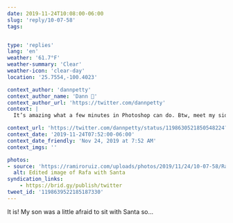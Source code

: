 ```yaml
---
date: 2019-11-24T10:08:00-06:00
slug: 'reply/10-07-58'
tags:


type: 'replies'
lang: 'en'
weather: '61.7°F'
weather-summary: 'Clear'
weather-icon: 'clear-day'
location: '25.7554,-100.4023'

context_author: 'dannpetty'
context_author_name: 'Dann 🤙'
context_author_url: 'https://twitter.com/dannpetty'
context: |
  It’s amazing what a few minutes in Photoshop can do. Btw, meet my side of the family. Mom, Dad, older brother and his fam.‪

context_url: 'https://twitter.com/dannpetty/status/1198630521850548224?s=12'
context_date: '2019-11-24T07:52:00-06:00'
context_date_friendly: 'Nov 24, 2019 at 7:52 AM'
context_imgs: ''

photos:
- source: 'https://ramiroruiz.com/uploads/photos/2019/11/24/10-07-58/Rafa-Santa.gif'
  alt: Edited image of Rafa with Santa
syndication_links:
    - https://brid.gy/publish/twitter
tweet_id: '1198639522185187330'
---
```

It is! My son was a little afraid to sit with Santa so...
